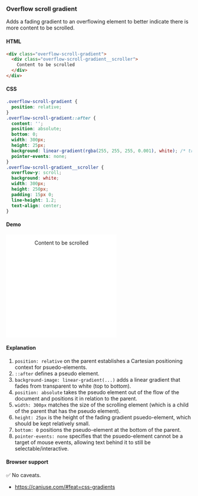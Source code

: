 ### Overflow scroll gradient

Adds a fading gradient to an overflowing element to better indicate there is more content to be scrolled.

#### HTML

```html
<div class="overflow-scroll-gradient">
  <div class="overflow-scroll-gradient__scroller">
    Content to be scrolled
  </div>
</div>
```

#### CSS

```css
.overflow-scroll-gradient {
  position: relative;
}
.overflow-scroll-gradient::after {
  content: '';
  position: absolute;
  bottom: 0;
  width: 300px;
  height: 25px;
  background: linear-gradient(rgba(255, 255, 255, 0.001), white); /* transparent keyword is broken in Safari */
  pointer-events: none;
}
.overflow-scroll-gradient__scroller {
  overflow-y: scroll;
  background: white;
  width: 300px;
  height: 250px;
  padding: 15px 0;
  line-height: 1.2;
  text-align: center;
}
```

#### Demo

<div class="snippet-demo">
  <div class="snippet-demo__overflow-scroll-gradient">
    <div class="snippet-demo__overflow-scroll-gradient__scroller">
      Content to be scrolled
    </div>
  </div>
</div>

<style>
.snippet-demo__overflow-scroll-gradient {
  position: relative;
}
.snippet-demo__overflow-scroll-gradient::after {
  content: '';
  background: linear-gradient(rgba(255, 255, 255, 0.001), white);
  position: absolute;
  width: 300px;
  height: 25px;
  bottom: 0;
  pointer-events: none;
}
.snippet-demo__overflow-scroll-gradient__scroller {
  overflow-y: scroll;
  background: white;
  width: 300px;
  height: 250px;
  padding: 15px 0;
  line-height: 1.2;
  text-align: center;
}
</style>

<script>
document.querySelector('.snippet-demo__overflow-scroll-gradient__scroller').innerHTML = 'content '.repeat(200)
</script>

#### Explanation

1. `position: relative` on the parent establishes a Cartesian positioning context for psuedo-elements.
2. `::after` defines a pseudo element.
3. `background-image: linear-gradient(...)` adds a linear gradient that fades from transparent to white
(top to bottom).
4. `position: absolute` takes the pseudo element out of the flow of the document and positions it in relation to the parent.
5. `width: 300px` matches the size of the scrolling element (which is a child of the parent that has
  the pseudo element).
6. `height: 25px` is the height of the fading gradient psuedo-element, which should be kept relatively small.
7. `bottom: 0` positions the pseudo-element at the bottom of the parent.
8. `pointer-events: none` specifies that the psuedo-element cannot be a target of mouse events, allowing text behind it to still be selectable/interactive.

#### Browser support

<span class="snippet__support-note">✅ No caveats.</span>

* https://caniuse.com/#feat=css-gradients
